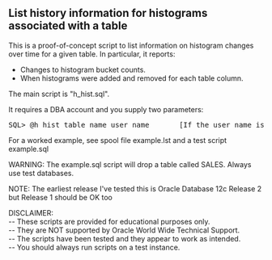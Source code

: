<h2>List history information for histograms associated with a table</h2>

This is a proof-of-concept script to list information on histogram changes over time for a given table. In particular, it reports: 

-  Changes to histogram bucket counts.
-  When histograms were added and removed for each table column.

The main script is "h_hist.sql". 

It requires a DBA account and you supply two parameters:

<pre>
SQL> @h_hist table_name user_name       [If the user_name is 'USER', the current username will be assumed]
</pre>

For a worked example, see spool file example.lst and a test script example.sql

WARNING: The example.sql script will drop a table called SALES. Always use test databases.

NOTE: The earliest release I've tested this is Oracle Database 12c Release 2 but Release 1 should be OK too

DISCLAIMER:
   <br/>-- These scripts are provided for educational purposes only.
   <br/>-- They are NOT supported by Oracle World Wide Technical Support.
   <br/>-- The scripts have been tested and they appear to work as intended.
   <br/>-- You should always run scripts on a test instance.

